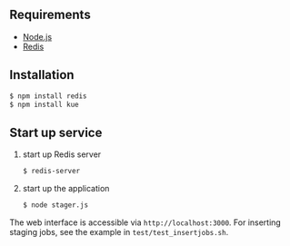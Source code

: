 ## Requirements

- [Node.js](http://nodejs.org) 
- [Redis](http://redis.io) 

## Installation

```bash
$ npm install redis
$ npm install kue
```

## Start up service

1. start up Redis server

    ```bash
    $ redis-server
    ```

2. start up the application

    ```bash
    $ node stager.js
    ```

The web interface is accessible via `http://localhost:3000`. For inserting staging jobs, see the example in `test/test_insertjobs.sh`.
